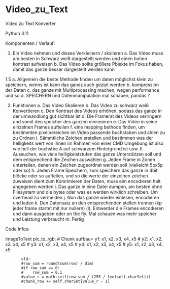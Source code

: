 # Video_zu_Text
Video zu Text Konverter 


Python 3.11

Komponenten / Verlauf:

1. Ein Video nehmen und dieses Verkleinern / skalieren
    a. Das Video muss am besten in Schwarz weiß dargestellt werden und einen hohen kontrast aufweisen
    b. Das Video sollte größere Pbjekte im Fokus haben, damit das ganze besser dargestellt werden kann


1.5
    a. Allgemein die beste Methode finden um daten möglichst klein zu speichern, wenns ist kann das ganez auch gezipt werden
    b. kompression der Daten
    c. das ganze mit Multiprocessing machen, wegen performance und so
    d. SPEICHERN und Datenmanipulation mal schauen, pandas ?


2. Funktionen
    a. Das Video Skalieren
    b. Das Video zu schwarz weiß Konvertieren
    c. Den Kontrast des Videos erhöhen, sodass das ganze in der umwandlung gut sichtbar ist
    d. Die Framerat des Videos verringern und somit den speicher des ganzen minimieren
    e. Das Video in seine einzelnen Frames aufteilen
    f. eine mapping bethode finden, um bestimmten pixelbereichen im Video passende buchstaben und ahlen zu zu Ordnen
        I. Sämmtliche Zeichen erstellen und bestimmen was der helligkeits wert von ihnen im Rahmen von einer CMD Umgebung ist
           also wie hell der buchstbe A auf schwarzem Hintergrund ist usw.
        II. Aussuchen, wie viele helligkeiststufen das ganze Unterstützen soll und dem entsprechend die Zeichen auswählen
    g. Jeden Frame in Zonen unterteilen, denen ein Zeichen zugeordnet werden soll (vielleicht 5px5p oder so)
    h. Jeden Frame Speichern, zum speichern das ganze in 4bit blöcke oder so aufteilen, und so die werte der einzelnen zeichen zuweisen
       dient zum Komrimieren der Daten, muss eim encodieren halt angegeben werden
    i. Das ganze in eine Datei dumpen, am besten ohne Filesystem und die bytes oder was es werden wirklich schreiben. Um overhead zu vermeiden
    j. Nun das ganze wieder einlesen, encodieren und laden
    k. Den Datensatz an den entsprechenden stellen trennen (kp jeder frame startet mit nur nullern)
    (l). Entwerder die Frames encodieren und dann ausgeben oder on the fly. Mal schauen was mehr speicher und Leistung verbraucht
    m. Fertig



Code Infos:

ImageToText
           pic_to_rgb:
           # Chunk aufbau= y1: x1, x2, x3, x4, x5
           #               y2: x1, x2, x3, x4, x5
           #               y3: x1, x2, x3, x4, x5
           #               y4: x1, x2, x3, x4, x5
           #               y5: x1, x2, x3, x4, x5

           old:
           #row_sum = round(sum(row) / dim)
           #if row_sum == 0:
           #    row_sum = 0.1
           #value_r = math.ceil(row_sum / (255 / len(self.charSet)))
           #chunk_row += self.charSet[value_r - 1]




